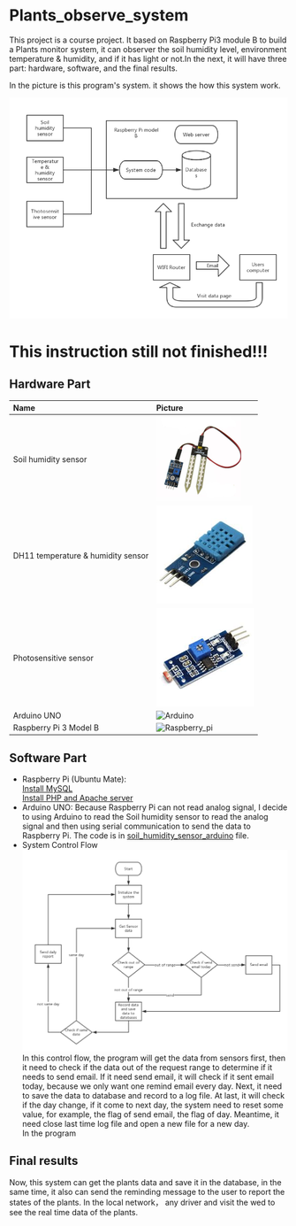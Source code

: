 # Plants_observe_system

This project is a course project. It based on Raspberry Pi3 module B to build a Plants monitor system, it can observer the soil humidity level, environment temperature & humidity, and if it has light or not.In the next, it will have three part: hardware, software, and the final results.

In the picture is this program's system. it shows the how this system work.

![Sys_diagram](https://github.com/congzhang2018/Plants_observe_system/blob/master/Picture/Sys_diagram.png)


# This instruction still not finished!!!

## Hardware Part
  |Name|Picture|
  |:---|:---|
  |Soil humidity sensor|![Soil_sensor](https://github.com/congzhang2018/Plants_observe_system/blob/master/Picture/soil_sensor.png?raw=true)
  |DH11 temperature & humidity sensor|![DH11](https://raw.githubusercontent.com/congzhang2018/Plants_observe_system/master/Picture/DH11.png)
  |Photosensitive sensor|![Light_sensor](https://github.com/congzhang2018/Plants_observe_system/blob/master/Picture/Light_sensor.png?raw=true)
  |Arduino UNO|![Arduino](https://store-cdn.arduino.cc/usa/catalog/product/cache/1/image/520x330/604a3538c15e081937dbfbd20aa60aad/a/0/a000066_featured_4.jpg)
  |Raspberry Pi 3 Model B|![Raspberry_pi](https://images-na.ssl-images-amazon.com/images/I/91zSu44%2B34L._SX355_.jpg)

## Software Part
* Raspberry Pi (Ubuntu Mate):  
  [Install MySQL](https://www.digitalocean.com/community/tutorials/how-to-install-the-latest-mysql-on-ubuntu-16-04#step-1-%E2%80%94-adding-the-mysql-software-repository)  
  [Install PHP and Apache server](https://howtoraspberrypi.com/how-to-install-web-server-raspberry-pi-lamp/)  
* Arduino UNO:
  Because Raspberry Pi can not read analog signal, I decide to using Arduino to read the Soil humidity sensor to read the analog signal and then using serial communication to send the data to Raspberry Pi. The code is in [soil_humidity_sensor_arduino](https://github.com/congzhang2018/Plants_observe_system/tree/master/soil_humidity_sensor_arduino) file.
* System Control Flow  
  ![Control_flow](https://github.com/congzhang2018/Plants_observe_system/blob/master/Picture/control_flow.png)  
  In this control flow, the program will get the data from sensors first, then it need to check if the data out of the request range to determine if it needs to send email. If it need send email, it will check if it sent email today, because we only want one remind email every day. Next, it need to save the data to database and record to a log file. At last, it will check if the day change, if it come to next day, the system need to reset some value, for example, the flag of send email, the flag of day. Meantime, it need close last time log file and open a new file for a new day.  
  In the program

## Final results
Now, this system can get the plants data and save it in the database, in the same time, it also can send the reminding message to the user to report the states of the plants. In the local network， any driver and visit the wed to see the real time data of the plants.

